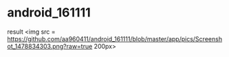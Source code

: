 # android_161111
result
<img src = https://github.com/aa960411/android_161111/blob/master/app/pics/Screenshot_1478834303.png?raw=true 200px>
